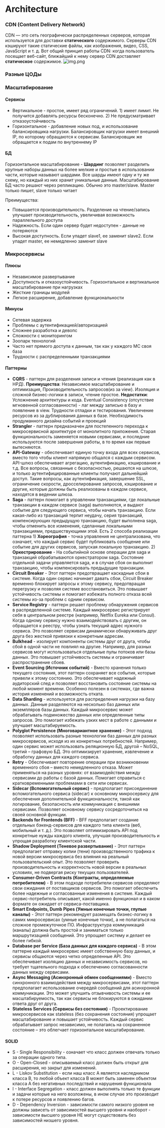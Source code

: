 # Architecture

### CDN (Content Delivery Network)
CDN — это сеть географически распределенных серверов, которая используется для доставки **статического** содержимого. Серверы CDN кэшируют такие статические файлы, как изображения, видео, CSS, JavaScript и т. д.
Вот общий принцип работы CDN: когда пользователь посещает веб-сайт, ближайший к нему сервер CDN доставляет **статическое** содержимое.
![img.png](../../../../resources/pictures/img2.png)

### Разные ЦОДы

### Масштабирование
#### Сервисы
- Вертикальное - простое, имеет ряд ограничений. 1) имеет лимит. Не получится добавлять ресурсы бесконечно. 2) Не предусматривает отказоустойчивость
- Горизонтальное - добавление новых под, и использование балансировщика нагрузки. Балансировщик нагрузки имеет внешний IP, по которому обращаются к сервисам. Балансировщик же обращается к подам по внутреннему IP

#### БД
Горизонтальное масштабирование - **Шардинг** позволяет разделить крупные наборы данных на более мелкие и простые в использовании части, которые называют шардами. Все шарды имеют одну и ту же схему, но каждый из них хранит уникальные данные.
Масштабирование БД часто решают через репликацию. Обычно это master/slave. Master только пишет, slave только читает

Преимущества: 
- Повышается производительность. Разделение на чтение/запись улучшает производительность, увеличивая возможность параллельного доступа
- Надежность. Если один сервер будет недоступен - данные не потеряются
- Высокая доступность. Если упадет slave1, ее заменит slave2. Если упадет master, ее немедленно заменит slave


### Микросервисы
#### Плюсы
- Независимое развертывание
- Доступность и отказоустойчивость. Горизонтальное и вертикальное масштабирование при нагрузках
- Жесткие границы модулей 
- Легкое расширение, добавление функциональности

#### Минусы
- Сетевая задержка
- Проблемы с аутентификацией/авторизацией
- Сложнее разработка и девопс
- Сложности с мониторингом
- Зоопарк технологий
- Часто нет прямого доступа к данным, так как у каждого МС своя база
- Трудности с распределенными транзакциями

#### Паттерны
- **CQRS** - паттерн для разделения записи и чтения (реализация как в НРД). **Преимущества**: Независимое масштабирование и оптимизация, Производительность запросов(из за view). Изоляция и сложной бизнес-логики в записи, чтение простое. **Недостатки**: Усложнение архитектуры и кода. Eventual Consistency (отсутствие мгновенной согласованности) - лаг между записью в базу и появление в view. Трудности отладки и тестирования. Увеличение ресурсов из за дублирования данных в базе. Необходимость продуманного дизайна событий и проекций
- **Strangler** - паттерн предназначен для постепенного перехода к микросервисной архитектуре от монолитного приложения. Старая функциональность заменяется новыми сервисами, и последние используются после завершения работы, в то время как первые вытесняются.
- **API-Gateway** - обеспечивает единую точку входа для всех сервисов, вместо того чтобы клиент напрямую общался с каждым сервисом. API-шлюз обеспечивает агрегацию, аутентификацию, кэширование и т.д. Все вопросы, связанные с безопасностью, решаются на шлюзе, и только аутентифицированные клиенты получают дальнейший доступ. Такие вопросы, как аутентификация, завершение SSL, ограничение скорости, дросселирование запросов, кэширование и другие, которые должны быть реализованы в каждом сервисе, находятся в ведении шлюза.
- **Saga** - паттерн помогает в управлении транзакциями, где локальные транзакции в каждом сервисе (saga) выполняются, и выдают событие для следующего сервиса, чтобы начать транзакцию. Если какая-либо из транзакций терпит неудачу, серия транзакций, компенсирующих предыдущую транзакцию, будет выполнена saga, чтобы отменить все изменения, сделанные локальными транзакциями, предшествующими этой. Есть 2 способа реализации паттерна 1) **Хореография** - точка управления не централизована, что означает, что каждый сервис будет публиковать сообщение или событие для других сервисов, запуская локальную транзакцию. 2) **Оркестрирование** - На событийной основе операции для saga и транзакций обрабатываются оркестратором saga. Состояние отдельной задачи управляется saga, и в случае сбоя он выполнит транзакцию, чтобы компенсировать предыдущие транзакции.
- **Circuit Breaker** - Этот паттерн предотвращает каскадные сбои в системе. Когда один сервис начинает давать сбои, Circuit Breaker временно блокирует запросы к этому сервису, предотвращая перегрузку и позволяя системе восстановиться. Это повышает устойчивость системы и помогает избежать полного отказа всей системы из-за проблем с одним сервисом.
- **Service Registry** - паттерн решает проблему обнаружения сервисов в распределенной системе. Каждый микросервис регистрирует себя в центральном реестре (например, Netflix Eureka или Consul). Когда одному сервису нужно взаимодействовать с другим, он обращается к реестру, чтобы узнать текущий адрес нужного сервиса. Это позволяет сервисам динамически обнаруживать друг друга без жесткой привязки к конкретным адресам.
- **Bulkhead** - изолирует компоненты системы друг от друга, чтобы сбой в одной части не повлиял на другие. Например, для разных сервисов могут использоваться отдельные пулы потоков или базы данных. Это повышает устойчивость системы и ограничивает распространение сбоев.
- **Event Sourcing (Источник событий)** - Вместо хранения только текущего состояния, этот паттерн сохраняет все события, которые привели к этому состоянию. Это обеспечивает надежный аудиторский след и позволяет восстановить состояние системы на любой момент времени. Особенно полезен в системах, где важна история изменений и возможность отката.
- **Data Sharding** - используется для распределения нагрузки на базу данных. Данные разделяются на несколько баз данных или экземпляров базы данных. Каждый микросервис может обрабатывать подмножество данных или определенные типы запросов. Это помогает избежать узких мест в работе с данными и улучшает масштабируемость.
- **Polyglot Persistence (Многовариантное хранение)** - Этот подход позволяет использовать разные технологии баз данных для разных микросервисов, исходя из их конкретных потребностей. Например, один сервис может использовать реляционную БД, другой – NoSQL, третий – графовую БД. Это оптимизирует хранение, извлечение и обработку данных для каждого сервиса.
- **Retry** - Обеспечивает повторение операции при возникновении временного сбоя – вместо немедленного отказа. Может применяться на разных уровнях: от взаимодействия между сервисами до работы с базой данных. Помогает справиться с кратковременными проблемами в сети или сервисах.
- **Sidecar (Вспомогательный сервис)** - предполагает присоединение вспомогательного сервиса (sidecar) к основному микросервису для обеспечения дополнительной функциональности, такой как логирование, безопасность или коммуникация с внешними сервисами. Позволяет основному сервису сосредоточиться на своей основной функции.
- **Backends for Frontends (BFF)** - BFF предполагает создание отдельных бэкенд-сервисов для каждого типа клиента (веб, мобильный и т. д.). Это позволяет оптимизировать API под конкретные нужды каждого клиента, улучшая производительность и упрощая разработку клиентской части.
- **Shadow Deployment (Теневое развертывание)** - Этот паттерн предполагает отправку копии (тени) производственного трафика к новой версии микросервиса без влияния на реальный пользовательский опыт. Это позволяет проверить производительность и корректность новой версии в реальных условиях, не подвергая риску текущих пользователей.
- **Consumer-Driven Contracts (Контракты, определяемые потребителем)** - В этом подходе потребители сервисов определяют свои ожидания от поставщиков сервисов. Это помогает обеспечить более надежные и согласованные изменения в системе. Каждый сервис-потребитель описывает, какой именно функционал и в каком формате он ожидает от сервиса-поставщика.
- **Smart Endpoints, Dumb Pipes (Умные конечные точки, глупые каналы)** - Этот паттерн рекомендует размещать бизнес-логику в самих микросервисах (умные конечные точки), а не полагаться на сложное промежуточное ПО. Инфраструктура коммуникаций (каналы) должна быть простой и заниматься только маршрутизацией сообщений. Это упрощает систему и делает ее более гибкой.
- **Database per Service (База данных для каждого сервиса)** - В этом паттерне каждый микросервис имеет собственную базу данных, и сервисы общаются через четко определенные API. Это обеспечивает изоляцию данных и независимость сервисов, но требует тщательного подхода к обеспечению согласованности данных между сервисами.
- **Async Messaging (Асинхронный обмен сообщениями)** - Вместо синхронного взаимодействия между микросервисами, этот паттерн предполагает использование очередей сообщений для асинхронной коммуникации. Это может улучшить отзывчивость системы и ее масштабируемость, так как сервисы не блокируются в ожидании ответа друг от друга.
- **Stateless Services (Сервисы без состояния)** - Проектирование микросервисов как stateless (без сохранения состояния) упрощает масштабирование и повышает устойчивость. Каждый сервис обрабатывает запрос независимо, не полагаясь на сохраненное состояние – это облегчает горизонтальное масштабирование.

#### SOLID 
- S - Single Responsibility - означает что класс должен отвечать только за операции одного типа.
- O - Open-Closed - описываемый класс должен быть открыт для расширения, но закрыт для изменений.
- L - Liskov Substitution - если наш класс А является наследником класса В, то любой объект класса В может быть заменен объектом класса А без негативных последствий и нарушения функционала
- I - Interface Segregation - класс должен выполнять только те функции и задачи которые на него возложены, в ином случае это производит к потере ресурсов и появлению багов.
- D - Dependency Inversion - зависимости самого низкого уровня не должны зависеть от зависимостей высшего уровня и наоборот - зависимости высшего уровня НЕ могут существовать без зависимостей низшего уровня.
